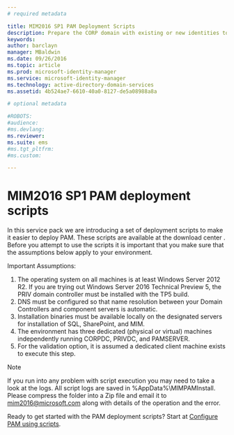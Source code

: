 ```yaml
---
# required metadata

title: MIM2016 SP1 PAM Deployment Scripts
description: Prepare the CORP domain with existing or new identities to be managed by Privileged Identity Manager using scripts
keywords:
author: barclayn
manager: MBaldwin
ms.date: 09/26/2016
ms.topic: article
ms.prod: microsoft-identity-manager
ms.service: microsoft-identity-manager
ms.technology: active-directory-domain-services
ms.assetid: 4b524ae7-6610-40a0-8127-de5a08988a8a

# optional metadata

#ROBOTS:
#audience:
#ms.devlang:
ms.reviewer:
ms.suite: ems
#ms.tgt_pltfrm:
#ms.custom:

---
```


# MIM2016 SP1 PAM deployment scripts

In this service pack we are introducing a set of deployment scripts to make it easier to deploy PAM. These scripts are available at the download center . Before you attempt to use the scripts it is important that you make sure that the assumptions below apply to your environment.

Important Assumptions:
1. The operating system on all machines is at least Windows Server 2012 R2. If you are trying out Windows Server 2016 Technical Preview 5, the PRIV domain controller must be installed with the TP5 build.
2. DNS must be configured so that name resolution between your Domain Controllers and component servers is automatic.
3. Installation binaries must be available locally on the designated servers for installation of SQL, SharePoint, and MIM.
4. The environment has three dedicated (physical or virtual) machines independently running CORPDC, PRIVDC, and PAMSERVER.
5. For the validation option, it is assumed a dedicated client machine exists to execute this step.

>[!NOTE]
>If you run into any problem with script execution you may need to take a look at the logs. All script logs are saved in %AppData%\MIMPAMInstall. Please compress the folder into a Zip file and email it to mim2016@microsoft.com along with details of the operation and the error.

Ready to get started with the PAM deployment scripts? Start at [Configure PAM using scripts](/microsoft-identity-manager/pam/sp1-pam-configure-using-scripts).
